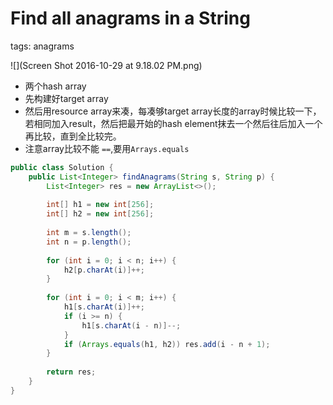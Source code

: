 # Find all anagrams in a String
tags: anagrams

![](Screen Shot 2016-10-29 at 9.18.02 PM.png)

* 两个hash array
* 先构建好target array
* 然后用resource array来凑，每凑够target array长度的array时候比较一下，若相同加入result，然后把最开始的hash element抹去一个然后往后加入一个再比较，直到全比较完。
* 注意array比较不能 ```==```,要用```Arrays.equals```
```java
public class Solution {
    public List<Integer> findAnagrams(String s, String p) {
        List<Integer> res = new ArrayList<>();
        
        int[] h1 = new int[256];
        int[] h2 = new int[256];
        
        int m = s.length();
        int n = p.length();
        
        for (int i = 0; i < n; i++) {
            h2[p.charAt(i)]++;
        }
        
        for (int i = 0; i < m; i++) {
            h1[s.charAt(i)]++;
            if (i >= n) {
                h1[s.charAt(i - n)]--;
            }
            if (Arrays.equals(h1, h2)) res.add(i - n + 1);
        }
        
        return res;
    }
}
```
